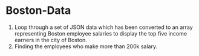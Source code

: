 # Boston-Data

1. Loop through a set of JSON data which has been converted to an array representing Boston employee salaries to display the top five income earners in the city of Boston.
2. Finding the employees who make more than 200k salary.
